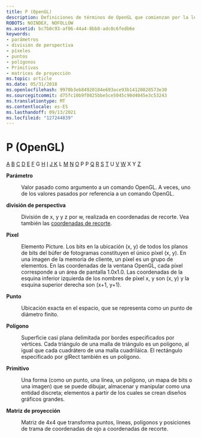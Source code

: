```yaml
---
title: P (OpenGL)
description: Definiciones de términos de OpenGL que comienzan por la letra P.
ROBOTS: NOINDEX, NOFOLLOW
ms.assetid: bc7b0c93-af06-44a4-8bb8-adc0c6fedb6e
keywords:
- parámetros
- división de perspectiva
- píxeles
- puntos
- polígonos
- Primitivas
- matrices de proyección
ms.topic: article
ms.date: 05/31/2018
ms.openlocfilehash: 9970b3eb84920184e693ace93b14120828573e30
ms.sourcegitcommit: d75fc10b9f0825bbe5ce5045c90d4045e3c53243
ms.translationtype: MT
ms.contentlocale: es-ES
ms.lasthandoff: 09/13/2021
ms.locfileid: "127244839"
---
```

# <a name="p-opengl"></a>P (OpenGL)

[A](a.md) [B](b.md) [C](c.md) [D](d.md) [E](e.md) [F](f.md) G [H](g.md) [I](h.md) [](i.md) [J K](jk.md) L [M](l.md) [N](m.md) [O](n.md) [](o.md) P P [Q](q.md) [R](r.md) [S](s.md) [T](t.md) U [V](u-v.md) [W](w.md) X Y [Z](x-y-z.md)

<dl> <dt>

<span id="opengl_parameter"></span><span id="OPENGL_PARAMETER"></span>**Parámetro**
</dt> <dd>

Valor pasado como argumento a un comando OpenGL. A veces, uno de los valores pasados por referencia a un comando OpenGL.

</dd> <dt>

<span id="opengl_perspective_division"></span><span id="OPENGL_PERSPECTIVE_DIVISION"></span>**división de perspectiva**
</dt> <dd>

División de x, y y z por w, realizada en coordenadas de recorte. Vea también las [coordenadas de recorte](c.md).

</dd> <dt>

<span id="opengl_pixel"></span><span id="OPENGL_PIXEL"></span>**Pixel**
</dt> <dd>

Elemento Picture. Los bits en la ubicación (x, y) de todos los planos de bits del búfer de fotogramas constituyen el único píxel (x, y). En una imagen de la memoria de cliente, un píxel es un grupo de elementos. En las coordenadas de la ventana OpenGL, cada píxel corresponde a un área de pantalla 1.0x1.0. Las coordenadas de la esquina inferior izquierda de los nombres de píxel x, y son (x, y) y la esquina superior derecha son (x+1, y+1).

</dd> <dt>

<span id="opengl_point"></span><span id="OPENGL_POINT"></span>**Punto**
</dt> <dd>

Ubicación exacta en el espacio, que se representa como un punto de diámetro finito.

</dd> <dt>

<span id="opengl_polygon"></span><span id="OPENGL_POLYGON"></span>**Polígono**
</dt> <dd>

Superficie casi plana delimitada por bordes especificados por vértices. Cada triángulo de una malla de triángulo es un polígono, al igual que cada cuadrátero de una malla cuadriláica. El rectángulo especificado por glRect también es un polígono.

</dd> <dt>

<span id="opengl_primitive"></span><span id="OPENGL_PRIMITIVE"></span>**Primitivo**
</dt> <dd>

Una forma (como un punto, una línea, un polígono, un mapa de bits o una imagen) que se puede dibujar, almacenar y manipular como una entidad discreta; elementos a partir de los cuales se crean diseños gráficos grandes.

</dd> <dt>

<span id="opengl_projection_matrix"></span><span id="OPENGL_PROJECTION_MATRIX"></span>**Matriz de proyección**
</dt> <dd>

Matriz de 4x4 que transforma puntos, líneas, polígonos y posiciones de trama de coordenadas de ojo a coordenadas de recorte.

</dd> </dl>

 

 




